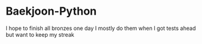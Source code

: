 # Baekjoon-Python
I hope to finish all bronzes one day
I mostly do them when I got tests ahead but want to keep my streak
